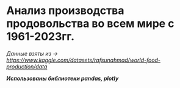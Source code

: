 # Анализ производства продовольства во всем мире с 1961-2023гг.
_Данные взяты из -> https://www.kaggle.com/datasets/rafsunahmad/world-food-production/data_

***Использованы библиотеки pandas, plotly***

